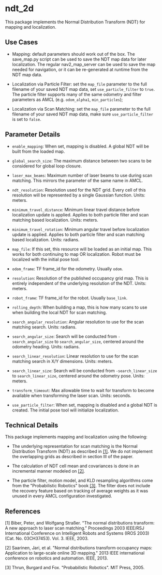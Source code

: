 # ndt_2d

This package implements the Normal Distribution Transform (NDT) for mapping
and localization.

## Use Cases

 * Mapping: default parameters should work out of the box. The save_map.py
   script can be used to save the NDT map data for later localization.
   The regular nav2_map_server can be used to save the map needed for
   navigation, or it can be re-generated at runtime from the NDT map data.

 * Localization via Particle Filter: set the ``map_file`` parameter to the
   full filename of your saved NDT map data, set ``use_particle_filter``
   to ``true``. The particle filter supports many of the same odometry and
   filter parameters as AMCL (e.g. ``odom_alpha1``, ``min_particles``);

 * Localization via Scan Matching: set the ``map_file`` parameter to the
   full filename of your saved NDT map data, make sure ``use_particle_filter``
   is set to ``false``.

## Parameter Details

 * ``enable_mapping``: When set, mapping is disabled. A global NDT will
   be built from the loaded map.

 * ``global_search_size``: The maximum distance between two scans to
   be considered for global loop closure.

 * ``laser_max_beams``: Maximum number of laser beams to use during scan
   matching. This mirrors the parameter of the same name in AMCL.

 * ``ndt_resolution``: Resolution used for the NDT grid. Every cell of this
   resolution will be represented by a single Gaussian function. Units: meters.

 * ``minimum_travel_distance``: Minimum linear travel distance before
   localization update is applied. Applies to both particle filter and
   scan matching based localization. Units: meters.

 * ``minimum_travel_rotation``: Minimum angular travel before
   localization update is applied. Applies to both particle filter and
   scan matching based localization. Units: radians.

 * ``map_file``: If this set, this resource will be loaded as an initial
   map. This works for both continuing to map OR localization. Robot
   must be localized with the initial pose tool.

 * ``odom_frame``: TF frame_id for the odometry. Usually ``odom``.

 * ``resolution``: Resolution of the published occupancy grid map. This is
   entirely independent of the underlying resolution of the NDT. Units: meters.

 * ``robot_frame``: TF frame_id for the robot. Usually ``base_link``.

 * ``rolling_depth``: When building a map, this is how many scans to use
   when building the local NDT for scan matching.

 * ``search_angular_resolution``: Angular resolution to use for the scan
   matching search. Units: radians.

 * ``search_angular_size``: Search will be conducted from ``-search_angular_size``
   to ``search_angular_size``, centered around the odometry heading. Units: radians.

 * ``search_linear_resolution``: Linear resolution to use for the scan
   matching search in X/Y dimensions. Units: meters.

 * ``search_linear_size``: Search will be conducted from ``-search_linear_size``
   to ``search_linear_size``, centered around the odometry pose. Units: meters.

 * ``transform_timeout``: Max allowable time to wait for transform to become
   available when transforming the laser scan. Units: seconds.

 * ``use_particle_filter``: When set, mapping is disabled and a global
   NDT is created. The initial pose tool will initialize localization.

## Technical Details

This package implements mapping and localization using the following:

 * The underlying representation for scan matching is the Normal
   Distribution Transform (NDT) as described in [[1]](#1). We do
   not implement the overlapping grids as described in section III
   of the paper.

 * The calculation of NDT cell mean and covariances is done in an
   incremental manner modeled on [[2]](#2).

 * The particle filter, motion model, and KLD resampling algorithms
   come from the "Probabilistic Robotics" book [[3]](#3). The
   filter does not include the recovery feature based on tracking
   of average weights as it was unused in every AMCL configuration
   investigated.

## References

<a id="1">[1]</a> Biber, Peter, and Wolfgang Straßer. "The normal distributions transform: A new approach to laser scan matching." Proceedings 2003 IEEE/RSJ International Conference on Intelligent Robots and Systems (IROS 2003)(Cat. No. 03CH37453). Vol. 3. IEEE, 2003.

<a id="2">[2]</a> Saarinen, Jari, et al. "Normal distributions transform occupancy maps: Application to large-scale online 3D mapping." 2013 IEEE international conference on robotics and automation. IEEE, 2013.

<a id="3">[3]</a> Thrun, Burgard and Fox. "Probabilistic Robotics". MIT Press, 2005.
